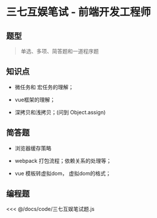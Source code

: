 # 三七互娱笔试 - 前端开发工程师

## 题型
> 单选、多项、简答题和一道程序题

## 知识点

- 微任务和 宏任务的理解；

- vue框架的理解；

- 深拷贝和浅拷贝；(问到 Object.assign)

## 简答题

- 浏览器缓存策略

- webpack 打包流程；依赖关系的处理等；

- vue 模板转虚拟dom， 虚拟dom的格式；

## 编程题

<<< @/docs/code/三七互娱笔试题.js

